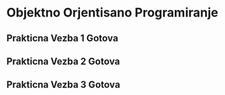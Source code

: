 # Objektno Orjentisano Programiranje
## Prakticna Vezba 1 Gotova
## Prakticna Vezba 2 Gotova
## Prakticna Vezba 3 Gotova
